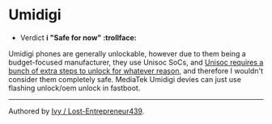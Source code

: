 # Umidigi

* Verdict **ℹ️ "Safe for now" :trollface:**

Umidigi phones are generally unlockable, however due to them being a budget-focused manufacturer, they use Unisoc SoCs, and [Unisoc requires a bunch of extra steps to unlock for whatever reason](https://www.hovatek.com/forum/thread-32287.html), and therefore I wouldn't consider them completely safe. MediaTek Umidigi devies can just use flashing unlock/oem unlock in fastboot.

***
Authored by [Ivy / Lost-Entrepreneur439](https://github.com/Lost-Entrepreneur439).<br/>